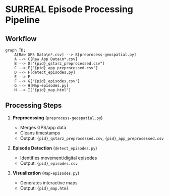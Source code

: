 # SURREAL Episode Processing Pipeline

## Workflow

```mermaid
graph TD;
    A[Raw GPS Data\n*.csv] --> B[preprocess-geospatial.py]
    A --> C[Raw App Data\n*.csv]
    B --> D["{pid}_qstarz_preprocessed.csv"]
    C --> E["{pid}_app_preprocessed.csv"]
    D --> F[detect_episodes.py]
    E --> F
    F --> G["{pid}_episodes.csv"]
    G --> H[Map-episodes.py]
    H --> I["{pid}_map.html"]
```


## Processing Steps
1. **Preprocessing** (`preprocess-geospatial.py`)
   - Merges GPS/app data
   - Cleans timestamps
   - Output: `{pid}_qstarz_preprocessed.csv`, `{pid}_app_preprocessed.csv`

2. **Episode Detection** (`detect_episodes.py`)
   - Identifies movement/digital episodes
   - Output: `{pid}_episodes.csv`

3. **Visualization** (`Map-episodes.py`)
   - Generates interactive maps
   - Output: `{pid}_map.html`
